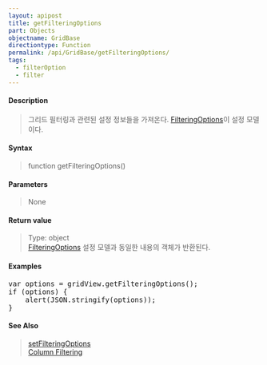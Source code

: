 ```yaml
---
layout: apipost
title: getFilteringOptions
part: Objects
objectname: GridBase
directiontype: Function
permalink: /api/GridBase/getFilteringOptions/
tags:
  - filterOption
  - filter
---
```



#### Description

> 그리드 필터링과 관련된 설정 정보들을 가져온다. [FilteringOptions](/api/types/FilteringOptions/)이 설정 모델이다.

#### Syntax

> function getFilteringOptions()

#### Parameters

> None

#### Return value

> Type: object  
> [FilteringOptions](/api/types/FilteringOptions/) 설정 모델과 동일한 내용의 객체가 반환된다.

#### Examples 

<pre class="prettyprint">
var options = gridView.getFilteringOptions();
if (options) {
	alert(JSON.stringify(options));
}
</pre>

#### See Also
> [setFilteringOptions](/api/GridBase/setFilteringOptions)  
> [Column Filtering](http://demo.realgrid.com/Demo/ColumnFiltering)